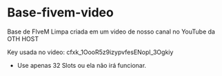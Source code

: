 # Base-fivem-video
 Base de FIveM Limpa criada em um video de nosso canal no YouTube da OTH HOST

 Key usada no video: cfxk_1OooR5z9izypvfesENopl_3Ogkiy
 - Use apenas 32 Slots ou ela não irá funcionar.
